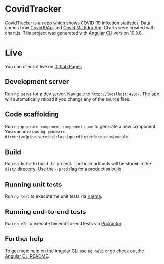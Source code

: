 # CovidTracker
CovidTracker is an app which shows COVID-19 infection statistics. Data comes from [Covid19Api](https://api.covid19api.com/) and [Covid Mathdro Api](https://covid19.mathdro.id/api). Charts were created with chart.js. This project was generated with [Angular CLI](https://github.com/angular/angular-cli) version 10.0.8.

# Live
You can check it live on [Github Pages](https://kkowalczykk.github.io/covid-tracker/)

## Development server

Run `ng serve` for a dev server. Navigate to `http://localhost:4200/`. The app will automatically reload if you change any of the source files.

## Code scaffolding

Run `ng generate component component-name` to generate a new component. You can also use `ng generate directive|pipe|service|class|guard|interface|enum|module`.

## Build

Run `ng build` to build the project. The build artifacts will be stored in the `dist/` directory. Use the `--prod` flag for a production build.

## Running unit tests

Run `ng test` to execute the unit tests via [Karma](https://karma-runner.github.io).

## Running end-to-end tests

Run `ng e2e` to execute the end-to-end tests via [Protractor](http://www.protractortest.org/).

## Further help

To get more help on the Angular CLI use `ng help` or go check out the [Angular CLI README](https://github.com/angular/angular-cli/blob/master/README.md).
